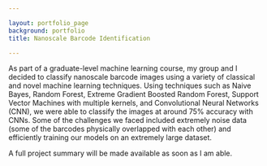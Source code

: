 ```yaml
---

layout: portfolio_page
background: portfolio
title: Nanoscale Barcode Identification

---
```


As part of a graduate-level machine learning course, my group and I decided to classify nanoscale barcode images using a variety of classical and novel machine learning techniques. Using techniques such as Naive Bayes, Random Forest, Extreme Gradient Boosted Random Forest, Support Vector Machines with multiple kernels, and Convolutional Neural Networks (CNN), we were able to classify the images at around 75% accuracy with CNNs. Some of the challenges we faced included extremely noise data (some of the barcodes physically overlapped with each other) and efficiently training our models on an extremely large dataset.

A full project summary will be made available as soon as I am able.

<!--
### **Project Summary**
The identification and differentiation of a large number of distinct biological molecular compounds is a major challenge in biomedical science. In recent years, fluorescence microscopy has become an essential tool in biology due to its ability to tag nanometer and micrometer-sized entities using fluorophores. Unfortunately, limited availability of good, spectrally-differentiable, and biocompatible fluorophores have prevented practical large-scale multiplexing in fluorescence microscopy.

Our project attempts to classify 13 visually distinguishable fluorescent tags (barcodes) that arise from an assembly of 5 modular DNA origami monomers using standard machine learning techniques as well as deep learning approaches. Current methods generate multiple barcodes in a single image, have a lot of noise, and rely on either color or manual classification, which can be slow and cumbersome. Our system automates this process by segmenting data sample images using blob detection and classifying the individual barcodes using these models: Naive Bayes, Support Vector Machine, Random Forest, and Convolutional Neural Net (CNN). We evaluate each and use the most accurate classifier to identify the barcodes.

Our results show Adagrad CNN has the highest accuracy rate (85% during training, 75% during validation). The Support Vector Machine and Random Forest approaches also yielded similar, albeit slightly worse results and Naive Bayes yielded the lowest accuracy rate (55%).

The barcode image samples are provided to us by PhD Candidate Victor Pan, a student in the Department of Biomedical Engineering at Georgia Tech. 
-->